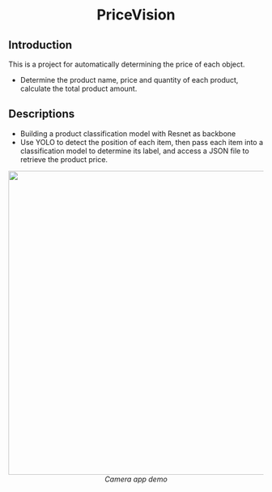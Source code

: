 <p align="center">
 <h1 align="center">PriceVision</h1>
</p>

## Introduction
This is a project for automatically determining the price of each object.
* Determine the product name, price and quantity of each product, calculate the total product amount.
## Descriptions
* Building a product classification model with Resnet as backbone
* Use YOLO to detect the position of each item, then pass each item into a classification model to determine its label, and access a JSON file to retrieve the product price.
<p align="center">
  <img src="demo/output.gif" width=600><br/>
  <i>Camera app demo</i>
</p>


